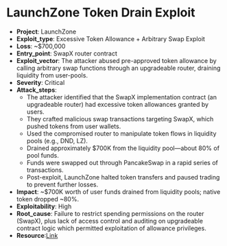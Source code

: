 # LaunchZone Token Drain Exploit 

- **Project**: LaunchZone 
- **Exploit_type**: Excessive Token Allowance + Arbitrary Swap Exploit
- **Loss**: ~$700,000
- **Entry_point**: SwapX router contract
- **Exploit_vector**: The attacker abused pre-approved token allowance by calling arbitrary swap functions through an upgradeable router, draining liquidity from user-pools.
- **Severity**: Critical
- **Attack_steps**:
    - The attacker identified that the SwapX implementation contract (an upgradeable router) had excessive token allowances granted by users.
    - They crafted malicious swap transactions targeting SwapX, which pushed tokens from user wallets.
    - Used the compromised router to manipulate token flows in liquidity pools (e.g., DND, LZ).
    - Drained approximately $700K from the liquidity pool—about 80% of pool funds.
    - Funds were swapped out through PancakeSwap in a rapid series of transactions. 
    - Post-exploit, LaunchZone halted token transfers and paused trading to prevent further losses. 
- **Impact**: ~$700K worth of user funds drained from liquidity pools; native token dropped ~80%.
- **Exploitability**: High
- **Root_cause**: Failure to restrict spending permissions on the router (SwapX), plus lack of access control and auditing on upgradeable contract logic which permitted exploitation of allowance privileges.
- **Resource**:[Link](https://cointelegraph.com/news/700-000-drained-from-bnb-chain-based-defi-protocol-launchzone) 
